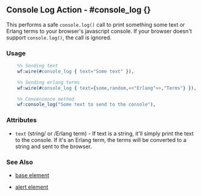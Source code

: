 <!-- dash: #console_log | Event | ###:Section -->


## Console Log Action - #console_log {}

  This performs a safe `console.log()` call to print something some text or Erlang terms to your browser's javascript console. If your browser doesn't support `console.log()`, the call is ignored.

### Usage

```erlang
	%% Sending text
	wf:wire(#console_log { text="Some text" }),

	%% Sending erlang terms
	wf:wire(#console_log { text={some,random,<<"Erlang">>,"Terms"} }),

	%% Convenience method
	wf:console_log("Some text to send to the console"),

```

### Attributes

   * `text` (string/ or /Erlang term) - If text is a string, it'll simply
	  print the text to the console. If it's an Erlang term, the terms will be
	  converted to a string and sent to the browser.

### See Also

 *  [base element](./action_base.md)

 *  [alert element](./alert.md)

 
